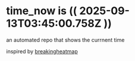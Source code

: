 # time_now is (( 2025-09-13T03:45:00.758Z ))

an automated repo that shows the currnent time

inspired by [breakingheatmap](https://github.com/breakingheatmap/breakingheatmap)